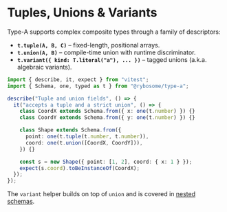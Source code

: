 # Tuples, Unions & Variants

Type-A supports complex composite types through a family of descriptors:

- **`t.tuple(A, B, C)`** – fixed-length, positional arrays.
- **`t.union(A, B)`** – compile-time union with runtime discriminator.
- **`t.variant({ kind: T.literal("a"), ... })`** – tagged unions (a.k.a. algebraic variants).

```typescript
import { describe, it, expect } from "vitest";
import { Schema, one, typed as t } from "@rybosome/type-a";

describe("Tuple and union fields", () => {
  it("accepts a tuple and a strict union", () => {
    class CoordX extends Schema.from({ x: one(t.number) }) {}
    class CoordY extends Schema.from({ y: one(t.number) }) {}

    class Shape extends Schema.from({
      point: one(t.tuple(t.number, t.number)),
      coord: one(t.union([CoordX, CoordY])),
    }) {}

    const s = new Shape({ point: [1, 2], coord: { x: 1 } });
    expect(s.coord).toBeInstanceOf(CoordX);
  });
});
```

The `variant` helper builds on top of `union` and is covered in [nested schemas](https://rybosome.github.io/type-a/api/nested-schemas).
